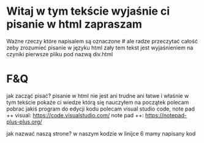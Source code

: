 # Witaj w tym tekście wyjaśnie ci pisanie w html zapraszam
Ważne rzeczy które napisalem są oznaczone # ale radze przeczytać całość zeby zrozumieć pisanie w języku html
zały tem tekst jest wyjaśnieniem na czyniki pierwsze pliku pod nazwą div.html

# F&Q

jak zacząć pisać?
pisanie w html nie jest ani trudne ani łatwe i właśnie w tym tekście pokaże ci wiedze którą się nauczyłem
na początek polecam pobrac jakiś program do edycji kodu
polecam visual studio code, note pad ++
visual: https://code.visualstudio.com/
note pad ++: https://notepad-plus-plus.org/

jak nazwać naszą strone?
w naszym kodzie w linijce 6 mamy napisany kod <title>tytuł</title.
title to po angielsku tytuł więc możemy wywnioskować że chodzi w tym kodzie o tytuł
czyli każemy przeglądarce nazwać tą strone w dany sposób
tylko gdzie napisać tem tytuł. Tytuł piszemy pomiędzy kodem title
 
oco chodzi z head i body?
spójrzmy na to jak na człowieka
czyli to co mamy w głowie tego nie widzimy ale tam się rozpoczynają każde rozkazy do całego ciała czyli

w sekcji head dajemy znać przeglądarce naprzykład jak ma się nazywać strona 

w sekcji body wpisujemy cały kod który ma zobaczyć klient który wejdzie na naszą strone czyli naprzykład
tekst który tam przygotowaliśmy

czy strona będzie odrazu dostępna dla każdego?
nie będzie. Będziemy tylko wtedy mogli ją włączyć przez pliki lokalne ale w późniejszym czasie można kupić maszyne i domene.

dlaczego wpisujemy w sekcji head jedną dziwny kod?
<meta http-equiv="X-UA-Compatible" content="IE=edge,chrome=1" />
tem kod daje znać przeglądarce edge lub inych przeglądarkach pisanych na IE żeby poprawnie wyświetliło twoją strone 
u klientów którzy kożystają z przeglądarki microsoftu

# okej mam nadzieje że na większość pytań odpowiedziałem to teraz przejdzmy do części pisania

<a href="link"></a>
a to inaczej hiperłącze czyli klikasz na to i cie przenosi do linka który został wpisany 
Pewnie się spytasz po co te znaki < na początku i > na końcu i jeszcze po co </a>
< to jest początek wierszu każdy wiersz tak zaczynamy w html a kończymy > żeby przeglądarka się domyśliła żeby skończyć w danym miejscu koniec linijki
po co na końcu musi byc taki sam znak co na początku tylko z / 
/ oznacza zakończenie danej rzeczy naprzykład hiperłącza
Możemy po naszym linku dodać takie rzeczy jak target czy title
target: cel do którego mamy trafić nie chodzi o link jak wpiszemy w nim _blank to karta zostanie otwarta w nowym oknie
title: Tytuł naszego hiper łącza jak na niego najedziemy to pokaże się nam to co napisaliśmy w title 

<div></div>
divy służą do budowania elementów strony www bez takich elementów byśmy osiągneli tylko tekst na naszej stronie
czemu po div jest id i w cudzysłowiu jakieś słowo?
id oznacza nazwe danego diva, po co piszemy id?
po to piszemy żeby łatwiej edytować w css tego diva 
co to znaczy align?
align to jest kod do dawania tesktu w ją chcemy strone
możemy ją dać w prawą strone lewą i wyśrodkować
żeby to zrobić musimy w środku diva wpisać align="strona"
wtedy nam się wszystko wyśrodkuje
naszą strone internetową można napisać w 2 sposoby żeby to się dobrze prezentowało na tabelach:
można napisac na divach i na tabelach
divy + nie czeba pisać bardzo długiego kodu + można go łatwo edytowac w css
tabele - bardzo dużo kodu który musimy napisać - ciężko go edytować w css

co to css?
css w rozwinięciu oznacza Kaskadowe arkusze stylów
czyli edytor wyglądu
w css możemy naprzykład zrobić customową czcionke na stronie 
czy można napisać css odrazu w pliku html?
można dla takiej operacji używamy w sekcji head wiersza <style>
w środku teko kodu nie piszemy jak w html tylko jak w css 
przykład mamy pokazany w kodzie div.html
  
Jak moge powiększyć czcionke?
żeby powiększyć czcionke musimy wpisać koc <h(liczba od 1 do 5)></h[liczba]>
po co dawać po h liczbe?
liczba oznacza jak ma być powiększony tekst najmniej to 5 a najwięcej to 1

Jak można miec customową czcionke w naszej stronie?
wchodzimy na stronie google fonts i tam sobie szukamy potem tam wyszukujemy sobie czcionke
ja wybrałem sobie czcionke Josefin Sans
szukamy odpowiedniego rozmiaru ja wziołem 300
klikamy select this style i po prawej wyskakuje nam panel 
w nim kopiujemy pierwszy kod i wklejamy go do sekcji head
a pod spodem mamy 2 kod on nam będzie potrzebny do dodania go w stronie jak i 1

# Teraz przechodzimy do sekcji jak to napisałem

na początku zrobiłem jednego diva w którym pomieszcze reszte divów i nazwałem go "container"
jak już zrobimy danego diva to przechodzimy do sekcji style
tam wpisujemy #container i otwieramy nawiasy {}
pamiędzy tymi nawiasami wpisujemy kod
naprzykład chcemy mieć szare tło
to pomiędzy nawiasami wpisujemy
background color ( kolor w moim przypadku będzie to szary to wspisuje gray)
i naprzykład mamy dodaną customową czcionke 
żeby uzyskać czcionke na całej stronie wpisujemy w sekcji head 1 kod który skopiowaliśmy z google fonts
i potem w sekcji container pod bacground color wpisujemy kod który był pod spodem kodu który skopiowaliśmy do sekcji head

pod divem container zrobiłem kolejnego diva który się nazywa logo
po między tym divem wpisałem co ma być w logo czyli dałem powiększony tekst i tam wpisałem swoje logo
teraz przechodzimy do sekcji style
tam został utworzony kod #logo
tam mamy określone wytyczne jak powienien wyglądać te logo
teraz wytłumacze co robi każdy kod
background color - dodaje kolor który ma być w tym divie
color - kolor tekstu jaki ma tam być ja dałem biały bo miałem czarne tło
width - szerokość naszego diva
min-height - minimalna wysokość naszego diva
padding - odstęp od naszego tekstu
okej czyli wytumaczyłem wam co każdy z tego kodu robi więc przejdzmy do kolejnego diva

następnym divem będzie nav
nav to inaczej panel po lewej stronie
tem div w samym html dodaje nam nowy kod
który się nazywa <br>
<br> to inaczej nowa linijka bo jak piszemy strony to piszmy na różne systemy operacyjne
a naprzykład windows odczytuje inaczej konic linijki niż linux
więdz temu zostało tak zrobione że br to koniec linijki
ale dobra tak pozatym to nic nowego nie jest
oczywiście robimy to samo w style co z divem logo ale tam mamy jedną nową rzecz
float: (kierunek: left right); - tem kod oznacza przyklejenie się do danego kierunku który tam napisaliśmy

kolejny div to jest div content
najważnieszy div to w nim właśnie napiszemy główne rzeczy które chcemy żeby klient je zobaczył
tem div to jest jakby środek strony
poznajemy tam nowy kod pod nazwą
<img - tem kod to jest wyświetlenie zdjęcia na naszej stronie
czemu tam jest napisane src?
src czyli jak się nazywa te zdjęcie
jak jest w jakimś folderze to musimy w cudzysłowiu wpisać całą ścieżke do tego zdjęcia a jak jest w tym samym folderze co nasza praca to wpisujemy 
tylko nazwe w moim przypadku to jest sadgunie.png
czyli poprawnie by to wyglądało
<img src="(plik zdjęcia z napisaną końcówką naprzykład .jpg, .png)">
ale i też tam mamy hiper łącze
hiper łącza czyli linki już potrafimy zrobić więc pomine tem szczegół
dodajemy taki sam kod do style co do reszty ale tam usuwamy min-hight
czemu? bo chyba nie chcemy żeby nasz tekst jak jest zaduży żeby przechodził przez inne divy albo ba żeby go nie było pokaanego na ekranie
W środku tego diva możemy zaobserwować że jest tam jeszcze jeden div który jest nazwany zegar
tem div służy do aktualizującego się zegarka jak możemy się domyślić
więcej na tem temat w tekście js.md

następnym divem jest ad
tem div to kolejny panel ale po prawej stronie
div piszemy jak div nav

i ostani div czyli footer
footer inaczej to stópka 
stópki używamy na dole naszej strony
tez piszemy tam wszystko tak samo oprócz jednej rzeczy
nie piszemy wtedy w style float: left; bo jak byśmy tak napisali to byśmy mieli po lewej stronie stopke a my ją chcemy na dole
temu wtedy zamiast float wpisujemy tam clear: float; żeby usunąćw od tego diva żeby nie pojawiał się po lewo

po tym wszystkim zamykamy naszego wielkiego diva container i też html i body

# w tym tekście opowiedziałem ci na czyniki pierwsze każdy kod
mogą być błedy pisowni bo kończe to pisać o 4:30

Więc życze ci miłem przygody z językiem html
